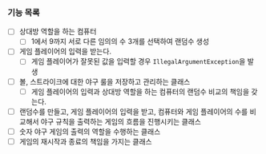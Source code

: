 ### 기능 목록

- [ ] 상대방 역할을 하는 컴퓨터
    - [ ] 1에서 9까지 서로 다른 임의의 수 3개를 선택하여 랜덤수 생성
-[ ] 게임 플레이어의 입력을 받는다.
    - [ ] 게임 플레이어가 잘못된 값을 입력할 경우 `IllegalArgumentException`을 발생
-[ ] 볼, 스트라이크에 대한 야구 룰을 저장하고 관리하는 클래스
    - [ ] 게임 플레이어의 입력과 상대방 역할을 하는 컴퓨터의 랜덤수 비교의 책임을 갖는다.
-[ ] 랜덤수를 만들고, 게임 플레이어의 입력을 받고, 컴퓨터와 게임 플레이어의 수를 비교해서 야구 규칙을 출력하는 게임의 흐름을 진행시키는 클래스
-[ ] 숫자 야구 게임의 출력의 역할을 수행하는 클래스
-[ ] 게임의 재시작과 종료의 책임을 가지는 클래스